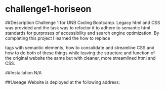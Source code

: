 # challenge1-horiseon

##Description
Challenge 1 for UNB Coding Bootcamp. Legacy html and CSS was provided and the task was to refactor it to adhere to semantic html standards for purproses of accessibility and search engine optimization. By completing this project I learned the how to replace <div> tags with semantic elements, how to consolidate and streamline CSS and how to do both of these things while leaving the structure and function of the original website the same but with cleaner, more streamlined html and CSS.
  
##Installation
N/A
  
##Useage
Website is deployed at the following address: 
